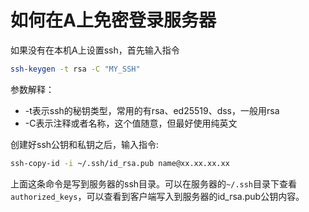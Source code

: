 # 如何在A上免密登录服务器
如果没有在本机A上设置ssh，首先输入指令
```bash
ssh-keygen -t rsa -C "MY_SSH"
```
参数解释：
- -t表示ssh的秘钥类型，常用的有rsa、ed25519、dss，一般用rsa
- -C表示注释或者名称，这个值随意，但最好使用纯英文

创建好ssh公钥和私钥之后，输入指令:
```bash
ssh-copy-id -i ~/.ssh/id_rsa.pub name@xx.xx.xx.xx
```
上面这条命令是写到服务器的ssh目录。可以在服务器的`~/.ssh`目录下查看`authorized_keys`，可以查看到客户端写入到服务器的id_rsa.pub公钥内容。

